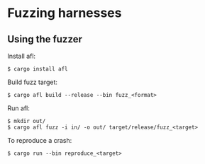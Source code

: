 # Fuzzing harnesses

## Using the fuzzer

Install afl:

    $ cargo install afl

Build fuzz target:

    $ cargo afl build --release --bin fuzz_<format>

Run afl:

    $ mkdir out/
    $ cargo afl fuzz -i in/ -o out/ target/release/fuzz_<target>

To reproduce a crash:

    $ cargo run --bin reproduce_<target>
